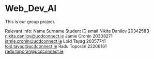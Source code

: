 # Web_Dev_AI

This is our group project.

Relevant info:
Name	Surname	Student ID	email
Nikita	Danilov	20342583	nikita.danilov@ucdconnect.ie
Jamie	Cronin	20338271	jamie.cronin@ucdconnect.ie
Loid	Tayag	20357741	loid.tayag@ucdconnect.ie
Radu	Toporan	22206161	radu.toporan@ucdconnect.ie
